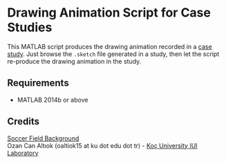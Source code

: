 # Drawing Animation Script for Case Studies
This MATLAB script produces the drawing animation recorded in a [case study](https://github.com/ozymaxx/socceruserstudy). Just browse the `.sketch` file generated in a study, then let the script re-produce the drawing animation in the study.

## Requirements 
* MATLAB 2014b or above

## Credits
[Soccer Field Background](https://clipartfest.com/download/021ec02162b694153e20bc6c8f6c4c1361a387e7.html)<br />
Ozan Can Altıok (oaltiok15 at ku dot edu dot tr) - [Koç University IUI Laboratory](http://iui.ku.edu.tr)
